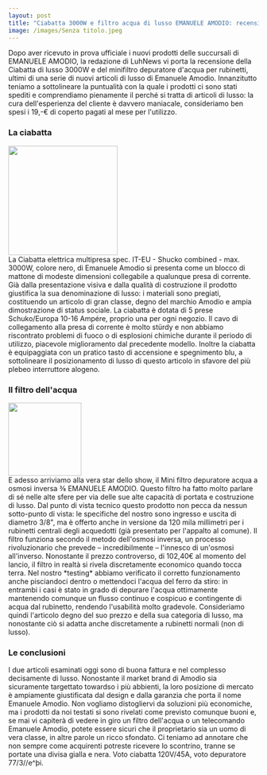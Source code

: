 ```yaml
---
layout: post
title: "Ciabatta 3000W e filtro acqua di lusso EMANUELE AMODIO: recensione"
image: /images/Senza titolo.jpeg
---
```


Dopo aver ricevuto in prova ufficiale i nuovi prodotti delle succursali di EMANUELE AMODIO, la redazione di LuhNews vi porta la recensione
della Ciabatta di lusso 3000W e del minifiltro depuratore d'acqua per rubinetti, ultimi di una serie di nuovi articoli di lusso di Emanuele
Amodio.
Innanzitutto teniamo a sottolineare la puntualità con la quale i prodotti ci sono stati spediti e comprendiamo pienamente il perché
si tratta di articoli di lusso: la cura dell'esperienza del cliente è davvero maniacale, consideriamo ben spesi i 19,-€ di coperto pagati
al mese per l'utilizzo.

### La ciabatta
<img src="/images/IMG_20250306_205234314_HDR.jpg" width="220">
<br>
La Ciabatta elettrica multipresa spec. IT-EU - Shucko combined - max. 3000W, colore nero, di Emanuele Amodio si presenta come un
blocco di mattone di modeste dimensioni collegabile a qualunque presa di corrente. Già dalla presentazione visiva e dalla qualità di
costruzione il prodotto giustifica la sua denominazione di lusso: i materiali sono pregiati, costituendo un articolo di gran classe,
degno del marchio Amodio e ampia dimostrazione di status sociale. La ciabatta è dotata di 5 prese Schuko/Europa 10-16 Ampére,
proprio una per ogni negozio. Il cavo di collegamento alla presa di corrente è molto stürdy e non abbiamo riscontrato problemi di fuoco
o di esplosioni chimiche durante il periodo di utilizzo, piacevole miglioramento dal precedente modello. Inoltre la ciabatta è equipaggiata
con un pratico tasto di accensione e spegnimento blu, a sottolineare il posizionamento di lusso di questo articolo in sfavore del più
plebeo interruttore alogeno.

### Il filtro dell'acqua
<img src="https://www.easybazar.it/839-thickbox_default/mini-filtro-depuratore-acqua-osmosi-inversa-38.jpg" width="147">
<br>
E adesso arriviamo alla vera star dello show, il Mini filtro depuratore acqua a osmosi inversa ⅜ EMANUELE AMODIO. Questo filtro ha fatto
molto parlare di sé nelle alte sfere per via delle sue alte capacità di portata e costruzione di lusso. Dal punto di vista tecnico questo
prodotto non pecca da nessun sotto-punto di vista: le specifiche del nostro sono ingresso e uscita di diametro 3/8", ma è offerto anche in
versione da 120 mila millimetri per i rubinetti centrali degli acquedotti (già presentato per l'appalto al comune). Il filtro funziona
secondo il metodo dell'osmosi inversa, un processo rivoluzionario che prevede – incredibilmente – l'innesco di un'osmosi all'inverso.
Nonostante il prezzo controverso, di 102,40€ al momento del lancio, il filtro in realtà si rivela discretamente economico quando tocca terra.
Nel nostro *testing* abbiamo verificato il corretto funzionamento anche pisciandoci dentro o mettendoci l'acqua del ferro da stiro: in
entrambi i casi è stato in grado di depurare l'acqua ottimamente mantenendo comunque un flusso continuo e cospicuo e contingente di acqua
dal rubinetto, rendendo l'usabilità molto gradevole. Consideriamo quindi l'articolo degno del suo prezzo e della sua categoria di lusso, ma
nonostante ciò si adatta anche discretamente a rubinetti normali (non di lusso).

### Le conclusioni
I due articoli esaminati oggi sono di buona fattura e nel complesso decisamente di lusso. Nonostante il market brand di Amodio sia
sicuramente targettato towardso i più abbienti, la loro posizione di mercato è ampiamente giustificata dal design e dalla garanzia
che porta il nome Emanuele Amodio. Non vogliamo distogliervi da soluzioni più economiche, ma i prodotti da noi testati si sono rivelati
come previsto comunque buoni e, se mai vi capiterà di vedere in giro un filtro dell'acqua o un telecomando Emanuele Amodio, potete essere
sicuri che il proprietario sia un uomo di vera classe, in altre parole un ricco sfondato. Ci teniamo ad annotare che non sempre come
acquirenti potreste ricevere lo scontrino, tranne se portate una divisa gialla e nera.
Voto ciabatta 120V/45A, voto depuratore 77/3//e^þi.
